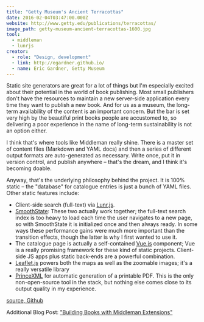 ```yaml
---
title: "Getty Museum's Ancient Terracottas"
date: 2016-02-04T03:47:00.000Z
website: http://www.getty.edu/publications/terracottas/
image_path: getty-museum-ancient-terracottas-1600.jpg
tool:
  - middleman
  - lunrjs
creator:
  - role: "Design, development"
  - link: http://egardner.github.io/
  - name: Eric Gardner, Getty Museum
---
```

Static site generators are great for a lot of things but I'm especially excited about their potential in the world of book publishing. Most small publishers don't have the resources to maintain a new server-side application every time they want to publish a new book. And for us as a museum, the long-term availability of the content is an important concern. But the bar is set very high by the beautiful print books people are accustomed to, so delivering a poor experience in the name of long-term sustainability is not an option either.

I think that's where tools like Middleman really shine. There is a master set of content files (Markdown and YAML docs) and then a series of different output formats are auto-generated as necessary. Write once, put it in version control, and publish anywhere – that's the dream, and I think it's becoming doable.

Anyway, that's the underlying philosophy behind the project. It is 100% static – the "database" for catalogue entries is just a bunch of YAML files.
Other static features include:

  - Client-side search (full-text) via [Lunr.js](http://lunrjs.com/).
  - [SmoothState](http://smoothstate.com/): These two actually work together; the full-text search index is too heavy to load each time the user navigates to a new page, so with SmoothState it is initialized once and then always ready. In some ways these performance gains were much more important than the transition effects, though the latter is why I first wanted to use it.
  - The catalogue page is actually a self-contained [Vue.js](http://vuejs.org/) component; Vue is a really promising framework for these kind of static projects. Client-side JS apps plus static back-ends are a powerful combination.
  - [Leaflet.js](http://leafletjs.com/) powers both the maps as well as the zoomable images; it's a really versatile library
  - [PrinceXML](http://www.princexml.com/) for automatic generation of a printable PDF. This is the only non-open-source tool in the stack, but nothing else comes close to its output quality in my experience.

[source, Github](https://github.com/gettypubs/terracottas)

Additional Blog Post: ["Building Books with Middleman Extensions"](http://egardner.github.io/posts/2015/building-books-with-middleman/)